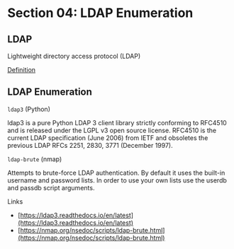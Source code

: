 # Section 04: LDAP Enumeration

## LDAP
Lightweight directory access protocol (LDAP)

[Definition](../definitions/definitions_L.md#lightweight-directory-access-protocol)

## LDAP Enumeration
`ldap3` (Python)

ldap3 is a pure Python LDAP 3 client library strictly conforming to RFC4510 and is released under the LGPL v3 open source license.
RFC4510 is the current LDAP specification (June 2006) from IETF and obsoletes the previous LDAP RFCs 2251, 2830, 3771 (December 1997).

`ldap-brute` (nmap)

Attempts to brute-force LDAP authentication.
By default it uses the built-in username and password lists.
In order to use your own lists use the userdb and passdb script arguments.

Links
- [https://ldap3.readthedocs.io/en/latest](https://ldap3.readthedocs.io/en/latest)
- [https://nmap.org/nsedoc/scripts/ldap-brute.html](https://nmap.org/nsedoc/scripts/ldap-brute.html)
